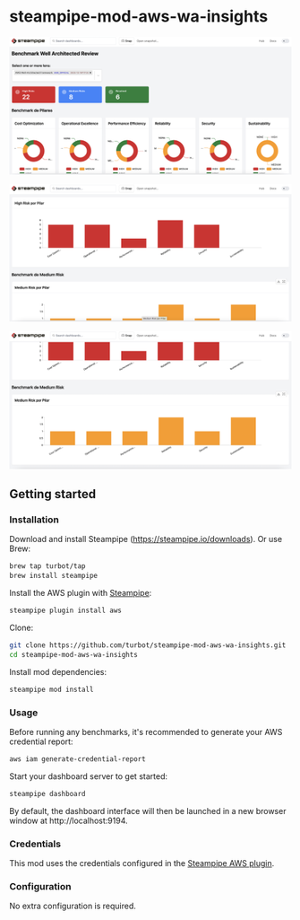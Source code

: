 # steampipe-mod-aws-wa-insights
![benchmark_well_architected_0](docs/benchmark_well_architected_0.png)

![benchmark_well_architected_1](docs/benchmark_well_architected_1.png)

![benchmark_well_architected_2](docs/benchmark_well_architected_2.png)

## Getting started

### Installation

Download and install Steampipe (https://steampipe.io/downloads). Or use Brew:

```sh
brew tap turbot/tap
brew install steampipe
```

Install the AWS plugin with [Steampipe](https://steampipe.io):

```sh
steampipe plugin install aws
```

Clone:

```sh
git clone https://github.com/turbot/steampipe-mod-aws-wa-insights.git
cd steampipe-mod-aws-wa-insights
```

Install mod dependencies:

```sh
steampipe mod install
```

### Usage

Before running any benchmarks, it's recommended to generate your AWS credential report:

```sh
aws iam generate-credential-report
```

Start your dashboard server to get started:

```sh
steampipe dashboard
```

By default, the dashboard interface will then be launched in a new browser
window at http://localhost:9194.

### Credentials

This mod uses the credentials configured in the [Steampipe AWS plugin](https://hub.steampipe.io/plugins/turbot/aws).

### Configuration

No extra configuration is required.
